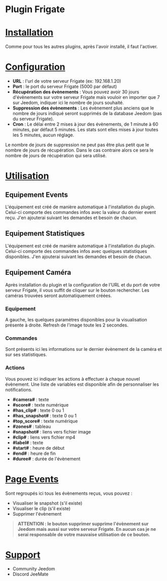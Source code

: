# Plugin Frigate

# <u>Installation</u>
Comme pour tous les autres plugins, après l'avoir installé, il faut l'activer.

# <u>Configuration</u>
- **URL** : l'url de votre serveur Frigate (ex: 192.168.1.20)
- **Port** : le port du serveur Frigate (5000 par défaut)
- **Récupération des évènements** : Vous pouvez avoir 30 jours d'évènements sur votre serveur Frigate mais vouloir en importer que 7 sur Jeedom, indiquer ici le nombre de jours souhaité.
- **Suppression des évènements** : Les évènement plus anciens que le nombre de jours indiqué seront supprimés de la database Jeedom (pas du serveur Frigate).
- **Cron** : Le délai entre 2 mises à jour des évènements, de 1 minute à 60 minutes, par défaut 5 minutes. Les stats sont elles mises à jour toutes les 5 minutes, aucun réglage.

Le nombre de jours de suppression ne peut pas être plus petit que le nombre de jours de récupération. Dans le cas contraire alors ce sera le nombre de jours de récupération qui sera utilisé.

# <u>Utilisation</u>
## Equipement Events
L'équipement est créé de manière automatique à l'installation du plugin.
Celui-ci comporte des commandes infos avec la valeur du dernier event reçu.
J'en ajouterai suivant les demandes et besoin de chacun.


## Equipement Statistiques
L'équipement est créé de manière automatique à l'installation du plugin.
Celui-ci comporte des commandes infos avec quelques statistiques disponibles.
J'en ajouterai suivant les demandes et besoin de chacun.

## Equipement Caméra
Après installation du plugin et la configuration de l'URL et du port de votre serveur Frigate, il vous suffit de cliquer sur le bouton rechercher. Les caméras trouvées seront automatiquement créées.
### Equipement
A gauche, les quelques paramètres disponibles pour la visualisation présente à droite. Refresh de l'image toute les 2 secondes.
### Commandes
Sont présents ici les informations sur le dernier évènement de la caméra et sur ses statistiques.
### Actions
Vous pouvez ici indiquer les actions à effectuer à chaque nouvel évènement.
Une liste de variables est disponible afin de personnaliser les notifications.
- **#camera#** : texte
- **#score#** : texte numérique
- **#has_clip#** : texte 0 ou 1
- **#has_snapshot#** : texte 0 ou 1
- **#top_score#** : texte numérique
- **#zones#** : tableau
- **#snapshot#** : liens vers fichier image
- **#clip#** : liens vers fichier mp4
- **#label#** : texte
- **#start#** : heure de début
- **#end#** : heure de fin
- **#duree#** : durée de l'évènement

# <u>Page Events</u>
Sont regroupés ici tous les évènements reçus, vous pouvez :
- Visualiser le snapshot (s'il existe)
- Visualiser le clip (s'il existe)
- Supprimer l'évènement

> **ATTENTION : le bouton supprimer supprime l'évènement sur Jeedom mais aussi sur votre serveur Frigate. En aucun cas je ne serai responsable de votre mauvaise utilisation de ce bouton.**

# <u>Support</u>
- Community Jeedom
- Discord JeeMate
